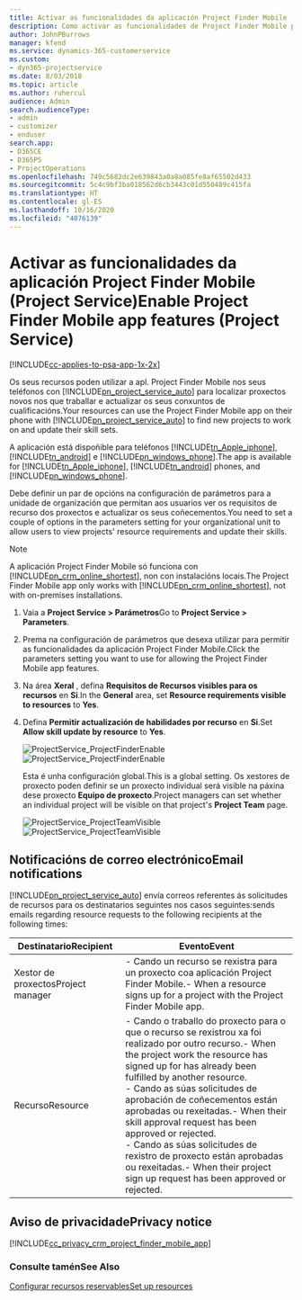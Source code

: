 ```yaml
---
title: Activar as funcionalidades da aplicación Project Finder Mobile
description: Como activar as funcionalidades de Project Finder Mobile para Project Service
author: JohnPBurrows
manager: kfend
ms.service: dynamics-365-customerservice
ms.custom:
- dyn365-projectservice
ms.date: 8/03/2018
ms.topic: article
ms.author: ruhercul
audience: Admin
search.audienceType:
- admin
- customizer
- enduser
search.app:
- D365CE
- D365PS
- ProjectOperations
ms.openlocfilehash: 749c5682dc2e639843a0a8a085fe8af65502d433
ms.sourcegitcommit: 5c4c9bf3ba018562d6cb3443c01d550489c415fa
ms.translationtype: HT
ms.contentlocale: gl-ES
ms.lasthandoff: 10/16/2020
ms.locfileid: "4076139"
---
```

# <a name="enable-project-finder-mobile-app-features-project-service"></a><span data-ttu-id="f9e29-103">Activar as funcionalidades da aplicación Project Finder Mobile (Project Service)</span><span class="sxs-lookup"><span data-stu-id="f9e29-103">Enable Project Finder Mobile app features (Project Service)</span></span>

[!INCLUDE[cc-applies-to-psa-app-1x-2x](../includes/cc-applies-to-psa-app-1x-2x.md)]

<span data-ttu-id="f9e29-104">Os seus recursos poden utilizar a apl. Project Finder Mobile nos seus teléfonos con [!INCLUDE[pn_project_service_auto](../includes/pn-project-service-auto.md)] para localizar proxectos novos nos que traballar e actualizar os seus conxuntos de cualificacións.</span><span class="sxs-lookup"><span data-stu-id="f9e29-104">Your resources can use the Project Finder Mobile app on their phone with [!INCLUDE[pn_project_service_auto](../includes/pn-project-service-auto.md)] to find new projects to work on and update their skill sets.</span></span>  
  
 <span data-ttu-id="f9e29-105">A aplicación está dispoñible para teléfonos [!INCLUDE[tn_Apple_iphone](../includes/tn-apple-iphone.md)], [!INCLUDE[tn_android](../includes/tn-android.md)] e [!INCLUDE[pn_windows_phone](../includes/pn-windows-phone.md)].</span><span class="sxs-lookup"><span data-stu-id="f9e29-105">The app is available for [!INCLUDE[tn_Apple_iphone](../includes/tn-apple-iphone.md)], [!INCLUDE[tn_android](../includes/tn-android.md)] phones, and [!INCLUDE[pn_windows_phone](../includes/pn-windows-phone.md)].</span></span>  
  
 <span data-ttu-id="f9e29-106">Debe definir un par de opcións na configuración de parámetros para a unidade de organización que permitan aos usuarios ver os requisitos de recurso dos proxectos e actualizar os seus coñecementos.</span><span class="sxs-lookup"><span data-stu-id="f9e29-106">You need to set a couple of options in the parameters setting for your organizational unit to allow users to view projects' resource requirements and update their skills.</span></span>  
  
> [!NOTE]
>  <span data-ttu-id="f9e29-107">A aplicación Project Finder Mobile só funciona con [!INCLUDE[pn_crm_online_shortest](../includes/pn-crm-online-shortest.md)], non con instalacións locais.</span><span class="sxs-lookup"><span data-stu-id="f9e29-107">The Project Finder Mobile app only works with [!INCLUDE[pn_crm_online_shortest](../includes/pn-crm-online-shortest.md)], not with on-premises installations.</span></span>  
  
1. <span data-ttu-id="f9e29-108">Vaia a **Project Service > Parámetros**</span><span class="sxs-lookup"><span data-stu-id="f9e29-108">Go to **Project Service > Parameters**.</span></span>  
  
2. <span data-ttu-id="f9e29-109">Prema na configuración de parámetros que desexa utilizar para permitir as funcionalidades da aplicación Project Finder Mobile.</span><span class="sxs-lookup"><span data-stu-id="f9e29-109">Click the parameters setting you want to use for allowing the Project Finder Mobile app features.</span></span>  
  
3. <span data-ttu-id="f9e29-110">Na área **Xeral** , defina **Requisitos de Recursos visibles para os recursos** en **Si**.</span><span class="sxs-lookup"><span data-stu-id="f9e29-110">In the **General** area, set **Resource requirements visible to resources** to **Yes**.</span></span>  
  
4. <span data-ttu-id="f9e29-111">Defina **Permitir actualización de habilidades por recurso** en **Si**.</span><span class="sxs-lookup"><span data-stu-id="f9e29-111">Set **Allow skill update by resource** to **Yes**.</span></span>  
  
   <span data-ttu-id="f9e29-112">![ProjectService_ProjectFinderEnable](../psa/media/project-service-project-finder-enable.png "ProjectService_ProjectFinderEnable")</span><span class="sxs-lookup"><span data-stu-id="f9e29-112">![ProjectService_ProjectFinderEnable](../psa/media/project-service-project-finder-enable.png "ProjectService_ProjectFinderEnable")</span></span>  
  
   <span data-ttu-id="f9e29-113">Esta é unha configuración global.</span><span class="sxs-lookup"><span data-stu-id="f9e29-113">This is a global setting.</span></span> <span data-ttu-id="f9e29-114">Os xestores de proxecto poden definir se un proxecto individual será visible na páxina dese proxecto **Equipo de proxecto**.</span><span class="sxs-lookup"><span data-stu-id="f9e29-114">Project managers can set whether an individual project will be visible on that project's **Project Team** page.</span></span>  
  
   <span data-ttu-id="f9e29-115">![ProjectService_ProjectTeamVisible](../psa/media/project-service-project-team-visible.png "ProjectService_ProjectTeamVisible")</span><span class="sxs-lookup"><span data-stu-id="f9e29-115">![ProjectService_ProjectTeamVisible](../psa/media/project-service-project-team-visible.png "ProjectService_ProjectTeamVisible")</span></span>  
  
## <a name="email-notifications"></a><span data-ttu-id="f9e29-116">Notificacións de correo electrónico</span><span class="sxs-lookup"><span data-stu-id="f9e29-116">Email notifications</span></span>  
 [!INCLUDE[pn_project_service_auto](../includes/pn-project-service-auto.md)] <span data-ttu-id="f9e29-117">envía correos referentes ás solicitudes de recursos para os destinatarios seguintes nos casos seguintes:</span><span class="sxs-lookup"><span data-stu-id="f9e29-117">sends emails regarding resource requests to the following recipients at the following times:</span></span>  
  
|<span data-ttu-id="f9e29-118">Destinatario</span><span class="sxs-lookup"><span data-stu-id="f9e29-118">Recipient</span></span>|<span data-ttu-id="f9e29-119">Evento</span><span class="sxs-lookup"><span data-stu-id="f9e29-119">Event</span></span>|  
|---------------|-----------|  
|<span data-ttu-id="f9e29-120">Xestor de proxectos</span><span class="sxs-lookup"><span data-stu-id="f9e29-120">Project manager</span></span>|<span data-ttu-id="f9e29-121">-   Cando un recurso se rexistra para un proxecto coa aplicación Project Finder Mobile.</span><span class="sxs-lookup"><span data-stu-id="f9e29-121">-   When a resource signs up for a project with the Project Finder Mobile app.</span></span>|  
|<span data-ttu-id="f9e29-122">Recurso</span><span class="sxs-lookup"><span data-stu-id="f9e29-122">Resource</span></span>|<span data-ttu-id="f9e29-123">-  Cando o traballo do proxecto para o que o recurso se rexistrou xa foi realizado por outro recurso.</span><span class="sxs-lookup"><span data-stu-id="f9e29-123">-   When the project work the resource has signed up for has already been fulfilled by another resource.</span></span><br /><span data-ttu-id="f9e29-124">-  Cando as súas solicitudes de aprobación de coñecementos están aprobadas ou rexeitadas.</span><span class="sxs-lookup"><span data-stu-id="f9e29-124">-   When their skill approval request has been approved or rejected.</span></span><br /><span data-ttu-id="f9e29-125">-  Cando as súas solicitudes de rexistro de proxecto están aprobadas ou rexeitadas.</span><span class="sxs-lookup"><span data-stu-id="f9e29-125">-   When their project sign up request has been approved or rejected.</span></span>|  
  
## <a name="privacy-notice"></a><span data-ttu-id="f9e29-126">Aviso de privacidade</span><span class="sxs-lookup"><span data-stu-id="f9e29-126">Privacy notice</span></span>  
 [!INCLUDE[cc_privacy_crm_project_finder_mobile_app](../includes/cc-privacy-crm-project-finder-mobile-app.md)]  
  
### <a name="see-also"></a><span data-ttu-id="f9e29-127">Consulte tamén</span><span class="sxs-lookup"><span data-stu-id="f9e29-127">See Also</span></span>  
 [<span data-ttu-id="f9e29-128">Configurar recursos reservables</span><span class="sxs-lookup"><span data-stu-id="f9e29-128">Set up resources</span></span>](../psa/set-up-resources.md)

